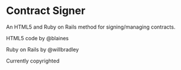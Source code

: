 Contract Signer
===============
An HTML5 and Ruby on Rails method for signing/managing contracts.

HTML5 code by @blaines

Ruby on Rails by @willbradley

Currently copyrighted
